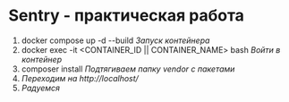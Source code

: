 # Sentry - практическая работа
1. docker compose up -d --build *Запуск контейнера*
2. docker exec -it <CONTAINER_ID || CONTAINER_NAME> bash *Войти в контейнер*
3. composer install *Подтягиваем папку vendor с пакетами*
4. *Переходим на http://localhost/*
5. *Радуемся*